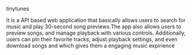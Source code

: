 tinytunes

 It is a API based web application that basically allows users to search for music and play 30-second song previews.The app also allows users to preview songs, and manage playback with various controls. Additionally, users can pin their favorite tracks, adjust playback settings, and even download songs and which gives them a engaging music expirience 

